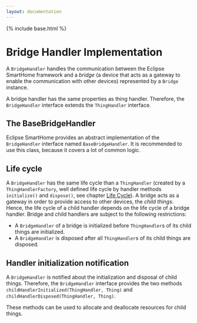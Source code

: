 ```yaml
---
layout: documentation
---
```


{% include base.html %}

# Bridge Handler Implementation

A `BridgeHandler` handles the communication between the Eclipse SmartHome framework and a *bridge*  (a device that acts as a gateway to enable the communication with other devices) represented by a `Bridge` instance.
 
A bridge handler has the same properties as thing handler. Therefore, the `BridgeHandler` interface extends the `ThingHandler` interface.
 
## The BaseBridgeHandler

Eclipse SmartHome provides an abstract implementation of the `BridgeHandler` interface named `BaseBridgeHandler`. It is recommended to use this class, because it covers a lot of common logic.


## Life cycle

A `BridgeHandler` has the same life cycle than a `ThingHandler` (created by a `ThingHandlerFactory`, well defined life cycle by handler methods `initialize()` and `dispose()`, see chapter [Life Cycle](thing-handler.html#life-cycle)). A bridge acts as a gateway in order to provide access to other devices, the *child things*. Hence, the life cycle of a child handler depends on the life cycle of a bridge handler. Bridge and child handlers are subject to the following restrictions: 

- A `BridgeHandler` of a bridge is initialized before `ThingHandler`s of its child things are initialized.
- A `BridgeHandler` is disposed after all `ThingHandler`s of its child things are disposed.     


## Handler initialization notification
A `BridgeHandler` is notified about the initialization and disposal of child things. Therefore, the `BridgeHandler` interface provides the two methods `childHandlerInitialized(ThingHandler, Thing)` and `childHandlerDisposed(ThingHandler, Thing)`.  

These methods can be used to allocate and deallocate resources for child things.
